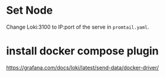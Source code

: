 # Set Node 

Change Loki:3100 to IP:port of the serve in `promtail.yaml`. 

# install docker compose plugin

https://grafana.com/docs/loki/latest/send-data/docker-driver/